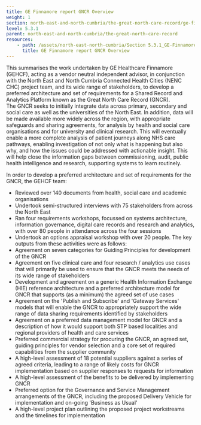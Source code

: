 ```yaml
---
title: GE Finnamore report GNCR Overview
weight: 1
section: north-east-and-north-cumbria/the-great-north-care-record/ge-finnamore-report-gncr-overview
level: 5.3.1
parent: north-east-and-north-cumbria/the-great-north-care-record
resources: 
    - path: /assets/north-east-north-cumbria/Section 5.3.1_GE-Finnamore_Report_GNCR-overview.pdf
      title: GE Finnamore report GNCR Overview
---
```


This summarises the work undertaken by GE Healthcare Finnamore (GEHCF), acting as a vendor neutral independent advisor, in conjunction with the North East and North Cumbria Connected Health Cities (NENC CHC) project team, and its wide range of stakeholders, to develop a preferred architecture and set of requirements for a Shared Record and Analytics Platform known as the Great North Care Record (GNCR).  
The GNCR seeks to initially integrate data across primary, secondary and social care as well as the universities of the North East. In addition, data will be made available more widely across the region, with appropriate safeguards and sharing agreements, for analysis by health and social care organisations and for university and clinical research. This will eventually enable a more complete analysis of patient journeys along NHS care pathways, enabling investigation of not only what is happening but also why, and how the issues could be addressed with actionable insight. This will help close the information gaps between commissioning, audit, public health intelligence and research, supporting systems to learn routinely. 

In order to develop a preferred architecture and set of requirements for the GNCR, the GEHCF team: 
- Reviewed over 140 documents from health, social care and academic organisations 
- Undertook semi-structured interviews with 75 stakeholders from across the North East 
- Ran four requirements workshops, focussed on systems architecture, information governance, digital care records and research and analytics, with over 80 people in attendance across the four sessions 
- Undertook an options appraisal workshop with over 20 people. The key outputs from these activities were as follows: 
- Agreement on seven categories for Guiding Principles for development of the GNCR  
- Agreement on five clinical care and four research / analytics use cases that will primarily be used to ensure that the GNCR meets the needs of its wide range of stakeholders  
- Development and agreement on a generic Health Information Exchange (HIE) reference architecture and a preferred architecture model for GNCR that supports (as a minimum) the agreed set of use cases 
- Agreement on the 'Publish and Subscribe' and 'Gateway Services' models that will enable the GNCR to appropriately support the wide range of data sharing requirements identified by stakeholders  
- Agreement on a preferred data management model for GNCR and a description of how it would support both STP based localities and regional providers of health and care services  
- Preferred commercial strategy for procuring the GNCR, an agreed set, guiding principles for vendor selection and a core set of required capabilities from the supplier community 
- A high-level assessment of 18 potential suppliers against a series of agreed criteria, leading to a range of likely costs for GNCR implementation based on supplier responses to requests for information  
- A high-level assessment of the benefits to be delivered by implementing GNCR 
- Preferred option for the Governance and Service Management arrangements of the GNCR, including the proposed Delivery Vehicle for implementation and on-going 'Business as Usual'  
- A high-level project plan outlining the proposed project workstreams and the timelines for implementation 
        
